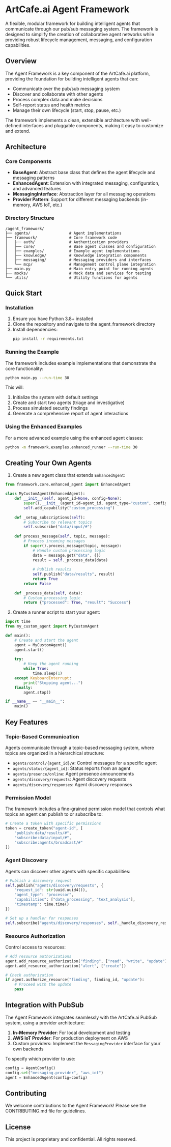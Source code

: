 # ArtCafe.ai Agent Framework

A flexible, modular framework for building intelligent agents that communicate through our pub/sub messaging system. The framework is designed to simplify the creation of collaborative agent networks while providing robust lifecycle management, messaging, and configuration capabilities.

## Overview

The Agent Framework is a key component of the ArtCafe.ai platform, providing the foundation for building intelligent agents that can:

- Communicate over the pub/sub messaging system
- Discover and collaborate with other agents
- Process complex data and make decisions
- Self-report status and health metrics
- Manage their own lifecycle (start, stop, pause, etc.)

The framework implements a clean, extensible architecture with well-defined interfaces and pluggable components, making it easy to customize and extend.

## Architecture

### Core Components

- **BaseAgent**: Abstract base class that defines the agent lifecycle and messaging patterns
- **EnhancedAgent**: Extension with integrated messaging, configuration, and advanced features
- **MessagingInterface**: Abstraction layer for all messaging operations
- **Provider Pattern**: Support for different messaging backends (in-memory, AWS IoT, etc.)

### Directory Structure

```
/agent_framework/
├── agents/                 # Agent implementations
├── framework/              # Core framework code
│   ├── auth/               # Authentication providers
│   ├── core/               # Base agent classes and configuration
│   ├── examples/           # Example agent implementations
│   ├── knowledge/          # Knowledge integration components
│   ├── messaging/          # Messaging providers and interfaces
│   └── mcp/                # Management control plane integration
├── main.py                 # Main entry point for running agents
├── mocks/                  # Mock data and services for testing
└── utils/                  # Utility functions for agents
```

## Quick Start

### Installation

1. Ensure you have Python 3.8+ installed
2. Clone the repository and navigate to the agent_framework directory
3. Install dependencies:
   ```bash
   pip install -r requirements.txt
   ```

### Running the Example

The framework includes example implementations that demonstrate the core functionality:

```bash
python main.py --run-time 30
```

This will:
1. Initialize the system with default settings
2. Create and start two agents (triage and investigative)
3. Process simulated security findings
4. Generate a comprehensive report of agent interactions

### Using the Enhanced Examples

For a more advanced example using the enhanced agent classes:

```bash
python -m framework.examples.enhanced_runner --run-time 30
```

## Creating Your Own Agents

1. Create a new agent class that extends `EnhancedAgent`:

```python
from framework.core.enhanced_agent import EnhancedAgent

class MyCustomAgent(EnhancedAgent):
    def __init__(self, agent_id=None, config=None):
        super().__init__(agent_id=agent_id, agent_type="custom", config=config)
        self.add_capability("custom_processing")
    
    def _setup_subscriptions(self):
        # Subscribe to relevant topics
        self.subscribe("data/input/#")
    
    def process_message(self, topic, message):
        # Process incoming messages
        if super().process_message(topic, message):
            # Handle custom processing logic
            data = message.get("data", {})
            result = self._process_data(data)
            
            # Publish results
            self.publish("data/results", result)
            return True
        return False
    
    def _process_data(self, data):
        # Custom processing logic
        return {"processed": True, "result": "Success"}
```

2. Create a runner script to start your agent:

```python
import time
from my_custom_agent import MyCustomAgent

def main():
    # Create and start the agent
    agent = MyCustomAgent()
    agent.start()
    
    try:
        # Keep the agent running
        while True:
            time.sleep(1)
    except KeyboardInterrupt:
        print("Stopping agent...")
    finally:
        agent.stop()

if __name__ == "__main__":
    main()
```

## Key Features

### Topic-Based Communication

Agents communicate through a topic-based messaging system, where topics are organized in a hierarchical structure:

- `agents/control/{agent_id}/#`: Control messages for a specific agent
- `agents/status/{agent_id}`: Status reports from an agent
- `agents/presence/online`: Agent presence announcements
- `agents/discovery/requests`: Agent discovery requests
- `agents/discovery/responses`: Agent discovery responses

### Permission Model

The framework includes a fine-grained permission model that controls what topics an agent can publish to or subscribe to:

```python
# Create a token with specific permissions
token = create_token("agent-id", [
    "publish:data/results/#",
    "subscribe:data/input/#",
    "subscribe:agents/broadcast/#"
])
```

### Agent Discovery

Agents can discover other agents with specific capabilities:

```python
# Publish a discovery request
self.publish("agents/discovery/requests", {
    "request_id": str(uuid.uuid4()),
    "agent_type": "processor",
    "capabilities": ["data_processing", "text_analysis"],
    "timestamp": time.time()
})

# Set up a handler for responses
self.subscribe("agents/discovery/responses", self._handle_discovery_response)
```

### Resource Authorization

Control access to resources:

```python
# Add resource authorizations
agent.add_resource_authorization("finding", ["read", "write", "update"])
agent.add_resource_authorization("alert", ["create"])

# Check authorization
if agent.authorize_resource("finding", finding_id, "update"):
    # Proceed with the update
    pass
```

## Integration with PubSub

The Agent Framework integrates seamlessly with the ArtCafe.ai PubSub system, using a provider architecture:

1. **In-Memory Provider**: For local development and testing
2. **AWS IoT Provider**: For production deployment on AWS
3. Custom providers: Implement the `MessagingProvider` interface for your own backends

To specify which provider to use:

```python
config = AgentConfig()
config.set("messaging.provider", "aws_iot")
agent = EnhancedAgent(config=config)
```

## Contributing

We welcome contributions to the Agent Framework! Please see the CONTRIBUTING.md file for guidelines.

## License

This project is proprietary and confidential. All rights reserved.